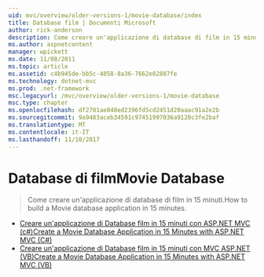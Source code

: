 ```yaml
---
uid: mvc/overview/older-versions-1/movie-database/index
title: Database film | Documenti Microsoft
author: rick-anderson
description: Come creare un'applicazione di database di film in 15 minuti.
ms.author: aspnetcontent
manager: wpickett
ms.date: 11/08/2011
ms.topic: article
ms.assetid: c4b945de-bb5c-4858-8a36-7662e02887fe
ms.technology: dotnet-mvc
ms.prod: .net-framework
msc.legacyurl: /mvc/overview/older-versions-1/movie-database
msc.type: chapter
ms.openlocfilehash: df2781ae848ed2196fd5cd2451d20aaac91a2e2b
ms.sourcegitcommit: 9a9483aceb34591c97451997036a9120c3fe2baf
ms.translationtype: MT
ms.contentlocale: it-IT
ms.lasthandoff: 11/10/2017
---
```

<a name="movie-database"></a><span data-ttu-id="b4eaa-103">Database di film</span><span class="sxs-lookup"><span data-stu-id="b4eaa-103">Movie Database</span></span>
====================
> <span data-ttu-id="b4eaa-104">Come creare un'applicazione di database di film in 15 minuti.</span><span class="sxs-lookup"><span data-stu-id="b4eaa-104">How to build a Movie database application in 15 minutes.</span></span>


- [<span data-ttu-id="b4eaa-105">Creare un'applicazione di Database film in 15 minuti con ASP.NET MVC (c#)</span><span class="sxs-lookup"><span data-stu-id="b4eaa-105">Create a Movie Database Application in 15 Minutes with ASP.NET MVC (C#)</span></span>](create-a-movie-database-application-in-15-minutes-with-asp-net-mvc-cs.md)
- [<span data-ttu-id="b4eaa-106">Creare un'applicazione di Database film in 15 minuti con MVC ASP.NET (VB)</span><span class="sxs-lookup"><span data-stu-id="b4eaa-106">Create a Movie Database Application in 15 Minutes with ASP.NET MVC (VB)</span></span>](create-a-movie-database-application-in-15-minutes-with-asp-net-mvc-vb.md)
